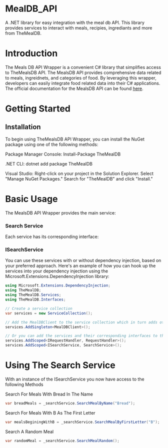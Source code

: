 # MealDB_API
A .NET library for easy integration with the meal db API. This library provides services to interact with meals, recipies, ingrediants and more from TheMealDB.

# Introduction
The Meals DB API Wrapper is a convenient C# library that simplifies access to TheMealsDB API. 
The MealsDB API provides comprehensive data related to meals, ingreidnets, and categories of food. By leveraging this wrapper, developers can easily integrate food related data into their C# applications. The official documentation for the MealsDB API can be found [here](https://www.themealdb.com/api.php).

# Getting Started

## Installation

To begin using TheMealsDB API Wrapper, you can install the NuGet package using one of the following methods:

Package Manager Console:
Install-Package TheMealDB 

.NET CLI:
dotnet add package TheMealDB 

Visual Studio:
Right-click on your project in the Solution Explorer. Select "Manage NuGet Packages." Search for "TheMealDB" and click "Install."

# Basic Usage

The MealsDB API Wrapper provides the main service: 

### Search Service 

Each service has its corresponding interface:

### ISearchService

You can use these services with or without dependency injection, based on your preferred approach. 
Here's an example of how you can hook up the services into your dependency injection using the Microsoft.Extensions.DependencyInjection library:

```cs
using Microsoft.Extensions.DependencyInjection;
using TheMealDB;
using TheMealDB.Services;
using TheMealDB.Interfaces;

// Create a service collection
var services = new ServiceCollection();

// Add the MealDBClient to the service collection which in turn adds other services
services.AddSingleton<MealDBClient>();

// Or you can add the services and their corresponding interfaces to the service collection manually
services.AddScoped<IRequestHandler, RequestHandler>();
services.AddScoped<ISearchService, SearchService>();
```

# Using The Search Service

With an instance of the ISearchService you now have access to the following Methods

Search For Meals With Bread In The Name
```cs
var breadMeals = _searchService.SearchMealByName("Bread");
```

Search For Meals With B As The First Letter
```cs
var mealsBeginingWithB = _searchService.SearchMealByFirstLetter("B");
```

Search A Random Meal
```cs
var randomMeal = _searchService.SearchMealRandom();
```